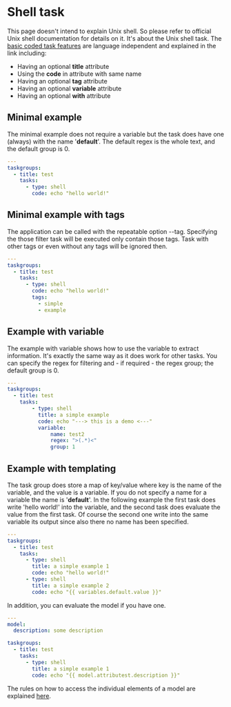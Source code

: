 # Shell task

This page doesn't intend to explain Unix shell. So please refer to official Unix shell
documentation for details on it. It's about the Unix shell task.
The [basic coded task features](basic-coded-task-features.md) are language
independent and explained in the link including:

- Having an optional **title** attribute
- Using the **code** in attribute with same name
- Having an optional **tag** attribute
- Having an optional **variable** attribute
- Having an optional **with** attribute

## Minimal example

The minimal example does not require a variable but the task
does have one (always) with the name '**default**'.
The default regex is the whole text, and the default group is 0.

```yaml
---
taskgroups:
  - title: test
    tasks:
      - type: shell
        code: echo "hello world!"
```

## Minimal example with tags

The application can be called with the repeatable option --tag. Specifying the
those filter task will be executed only contain those tags. Task with other tags
or even without any tags will be ignored then.

```yaml
---
taskgroups:
  - title: test
    tasks:
      - type: shell
        code: echo "hello world!"
        tags:
          - simple
          - example         
```

## Example with variable

The example with variable shows how to use the variable to extract information.
It's exactly the same way as it does work for other tasks.
You can specify the regex for filtering and - if required - the regex group;
the default group is 0.

```yaml
---
taskgroups:
  - title: test
    tasks:
        - type: shell
          title: a simple example
          code: echo "---> this is a demo <---"
          variable:
              name: test2
              regex: ">(.*)<"
              group: 1
```

## Example with templating

The task group does store a map of key/value where key is the name of the variable, and
the value is a variable. If you do not specify a name for a variable the name is
'**default**'. In the following example the first task does write 'hello world!' into
the variable, and the second task does evaluate the value from the first task.
Of course the second one write into the same variable its output since also there
no name has been specified.

```yaml
---
taskgroups:
  - title: test
    tasks:
      - type: shell
        title: a simple example 1
        code: echo "hello world!"
      - type: shell
        title: a simple example 2
        code: echo "{{ variables.default.value }}"
```

In addition, you can evaluate the model if you have one.

```yaml
---
model:
  description: some description

taskgroups:
  - title: test
    tasks:
      - type: shell
        title: a simple example 1
        code: echo "{{ model.attributest.description }}"
```

The rules on how to access the individual elements of a model are
explained [here](templating.md).
